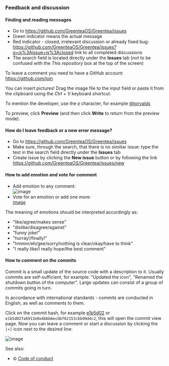 ### Feedback and discussion

#### Finding and reading messages

* Go to https://github.com/GreenteaOS/Greentea/issues
* Green indicator means the actual message
* Red indicator - closed, irrelevant discussion or already fixed bug: https://github.com/GreenteaOS/Greentea/issues?q=is%3Aissue+is%3Aclosed link to all completed discussions
* The search field is located directly under the **Issues** tab (not to be confused with the *This repository* box at the top of the screen)

To leave a comment you need to have a GitHub account: https://github.com/join

You can insert pictures! Drag the image file to the input field or paste it from the clipboard using the *Ctrl + V* keyboard shortcut.

To mention the developer, use the `@` character, for example [@torvalds](https://github.com/torvalds)

To preview, click **Preview** (and then click **Write** to return from the preview mode).

#### How do I leave feedback or a new error message?

* Go to https://github.com/GreenteaOS/Greentea/issues
* Make sure, through the search, that there is no similiar issue: type the text in the search field directly under the **Issues** tab
* Create issue by clicking the **New issue** button or by following the link https://github.com/GreenteaOS/Greentea/issues/new

#### How to add emotion and vote for comment

* Add emotion to any comment: <br>![image](https://cloud.githubusercontent.com/assets/3642643/23592706/1ecbadb2-0216-11e7-9c23-14a9cfb04c3f.png)
* Vote for an emotion or add one more: <br> [image](https://cloud.githubusercontent.com/assets/3642643/23592726/6016b8ca-0216-11e7-947a-76973bb7d1e0.png)

The meaning of emotions should be interpreted accordingly as:
* "like/agree/makes sense"
* "dislike/disagree/against"
* "funny joke!"
* "hurray!/finally!"
* "hmmm/eh/gee/sorry/nothing is clear/okay/have to think"
* "I really like/I really hope/the best comment"

#### How to comment on the commits

Commit is a small update of the source code with a description to it. Usually commits are self-sufficient, for example: "Updated the icon", "Renamed the shutdown button of the computer". Large updates can consist of a group of commits going in turn.

In accordance with international standards - commits are conducted in English, as well as comments to them.

Click on the commit hash, for example [e1b5d02](https://github.com/GreenteaOS/Greentea/commit/e1b5d027a6913e0e4bbb6ecbbf62153cbb99ddc2) or `e1b5d027a6913e0e4bbb6ecbbf62153cbb99ddc2`, this will open the commit view page. Now you can leave a comment or start a discussion by clicking the `[+]` icon next to the desired line:

![image](https://user-images.githubusercontent.com/3642643/38614228-04339e86-3d95-11e8-9045-6ffc4b67e8d9.png)

See also:

* :peace_symbol: [Code of conduct](../CODE_OF_CONDUCT.md)
